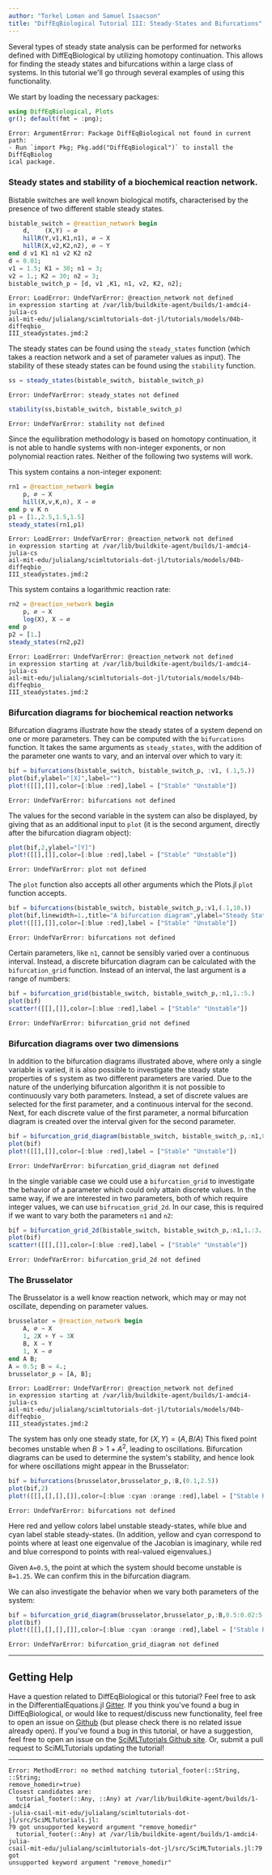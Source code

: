 ```yaml
---
author: "Torkel Loman and Samuel Isaacson"
title: "DiffEqBiological Tutorial III: Steady-States and Bifurcations"
---
```



Several types of steady state analysis can be performed for networks defined
with DiffEqBiological by utilizing homotopy continuation. This allows for
finding the steady states and bifurcations within a large class of systems. In
this tutorial we'll go through several examples of using this functionality.

We start by loading the necessary packages:
```julia
using DiffEqBiological, Plots
gr(); default(fmt = :png);
```

```
Error: ArgumentError: Package DiffEqBiological not found in current path:
- Run `import Pkg; Pkg.add("DiffEqBiological")` to install the DiffEqBiolog
ical package.
```





### Steady states and stability of a biochemical reaction network.
Bistable switches are well known biological motifs, characterised by the
presence of two different stable steady states.

```julia
bistable_switch = @reaction_network begin
    d,    (X,Y) → ∅
    hillR(Y,v1,K1,n1), ∅ → X
    hillR(X,v2,K2,n2), ∅ → Y
end d v1 K1 n1 v2 K2 n2
d = 0.01;
v1 = 1.5; K1 = 30; n1 = 3;
v2 = 1.; K2 = 30; n2 = 3;
bistable_switch_p = [d, v1 ,K1, n1, v2, K2, n2];
```

```
Error: LoadError: UndefVarError: @reaction_network not defined
in expression starting at /var/lib/buildkite-agent/builds/1-amdci4-julia-cs
ail-mit-edu/julialang/scimltutorials-dot-jl/tutorials/models/04b-diffeqbio_
III_steadystates.jmd:2
```





The steady states can be found using the `steady_states` function (which takes a reaction network and a set of parameter values as input). The stability of these steady states can be found using the `stability` function.

```julia
ss = steady_states(bistable_switch, bistable_switch_p)
```

```
Error: UndefVarError: steady_states not defined
```



```julia
stability(ss,bistable_switch, bistable_switch_p)
```

```
Error: UndefVarError: stability not defined
```





Since the equilibration methodology is based on homotopy continuation, it is not
able to handle systems with non-integer exponents, or non polynomial reaction
rates. Neither of the following two systems will work.

This system contains a non-integer exponent:
```julia
rn1 = @reaction_network begin
    p, ∅ → X
    hill(X,v,K,n), X → ∅
end p v K n
p1 = [1.,2.5,1.5,1.5]
steady_states(rn1,p1)
```

```
Error: LoadError: UndefVarError: @reaction_network not defined
in expression starting at /var/lib/buildkite-agent/builds/1-amdci4-julia-cs
ail-mit-edu/julialang/scimltutorials-dot-jl/tutorials/models/04b-diffeqbio_
III_steadystates.jmd:2
```





This system contains a logarithmic reaction rate:
```julia
rn2 = @reaction_network begin
    p, ∅ → X
    log(X), X → ∅
end p
p2 = [1.]
steady_states(rn2,p2)
```

```
Error: LoadError: UndefVarError: @reaction_network not defined
in expression starting at /var/lib/buildkite-agent/builds/1-amdci4-julia-cs
ail-mit-edu/julialang/scimltutorials-dot-jl/tutorials/models/04b-diffeqbio_
III_steadystates.jmd:2
```





### Bifurcation diagrams for biochemical reaction networks
Bifurcation diagrams illustrate how the steady states of a system depend on one
or more parameters. They can be computed with the `bifurcations` function. It
takes the same arguments as `steady_states`, with the addition of the parameter
one wants to vary, and an interval over which to vary it:

```julia
bif = bifurcations(bistable_switch, bistable_switch_p, :v1, (.1,5.))
plot(bif,ylabel="[X]",label="")
plot!([[],[]],color=[:blue :red],label = ["Stable" "Unstable"])
```

```
Error: UndefVarError: bifurcations not defined
```





The values for the second variable in the system can also be displayed, by
giving that as an additional input to `plot` (it is the second argument, directly
after the bifurcation diagram object):

```julia
plot(bif,2,ylabel="[Y]")
plot!([[],[]],color=[:blue :red],label = ["Stable" "Unstable"])
```

```
Error: UndefVarError: plot not defined
```





The `plot` function also accepts all other arguments which the Plots.jl `plot` function accepts.

```julia
bif = bifurcations(bistable_switch, bistable_switch_p,:v1,(.1,10.))
plot(bif,linewidth=1.,title="A bifurcation diagram",ylabel="Steady State concentration")
plot!([[],[]],color=[:blue :red],label = ["Stable" "Unstable"])
```

```
Error: UndefVarError: bifurcations not defined
```





Certain parameters, like `n1`, cannot be sensibly varied over a continuous
interval. Instead, a discrete bifurcation diagram can be calculated with the
`bifurcation_grid` function. Instead of an interval, the last argument is a
range of numbers:

```julia
bif = bifurcation_grid(bistable_switch, bistable_switch_p,:n1,1.:5.)
plot(bif)
scatter!([[],[]],color=[:blue :red],label = ["Stable" "Unstable"])
```

```
Error: UndefVarError: bifurcation_grid not defined
```





### Bifurcation diagrams over two dimensions
In addition to the bifurcation diagrams illustrated above, where only a single
variable is varied, it is also possible to investigate the steady state
properties of s system as two different parameters are varied. Due to the nature
of the underlying bifurcation algorithm it is not possible to continuously vary
both parameters. Instead, a set of discrete values are selected for the first
parameter, and a continuous interval for the second. Next, for each discrete
value of the first parameter, a normal bifurcation diagram is created over the
interval given for the second parameter.

```julia
bif = bifurcation_grid_diagram(bistable_switch, bistable_switch_p,:n1,0.:4.,:v1,(.1,5.))
plot(bif)
plot!([[],[]],color=[:blue :red],label = ["Stable" "Unstable"])
```

```
Error: UndefVarError: bifurcation_grid_diagram not defined
```





In the single variable case we could use a `bifurcation_grid` to investigate the
behavior of a parameter which could only attain discrete values. In the same
way, if we are interested in two parameters, both of which require integer
values, we can use `bifrucation_grid_2d`. In our case, this is required if we
want to vary both the parameters `n1` and `n2`:

```julia
bif = bifurcation_grid_2d(bistable_switch, bistable_switch_p,:n1,1.:3.,:n2,1.:10.)
plot(bif)
scatter!([[],[]],color=[:blue :red],label = ["Stable" "Unstable"])
```

```
Error: UndefVarError: bifurcation_grid_2d not defined
```





### The Brusselator
The Brusselator is a well know reaction network, which may or may not oscillate,
depending on parameter values.

```julia
brusselator = @reaction_network begin
    A, ∅ → X
    1, 2X + Y → 3X
    B, X → Y
    1, X → ∅
end A B;
A = 0.5; B = 4.;
brusselator_p = [A, B];
```

```
Error: LoadError: UndefVarError: @reaction_network not defined
in expression starting at /var/lib/buildkite-agent/builds/1-amdci4-julia-cs
ail-mit-edu/julialang/scimltutorials-dot-jl/tutorials/models/04b-diffeqbio_
III_steadystates.jmd:2
```





The system has only one steady state, for $(X,Y)=(A,B/A)$ This fixed point
becomes unstable when $B > 1+A^2$, leading to oscillations. Bifurcation diagrams
can be used to determine the system's stability, and hence look for where oscillations might appear in the Brusselator:

```julia
bif = bifurcations(brusselator,brusselator_p,:B,(0.1,2.5))
plot(bif,2)
plot!([[],[],[],[]],color=[:blue :cyan :orange :red],label = ["Stable Real" "Stable Complex" "Unstable Complex" "Unstable Real"])
```

```
Error: UndefVarError: bifurcations not defined
```





Here red and yellow colors label unstable steady-states, while blue and cyan
label stable steady-states. (In addition, yellow and cyan correspond to points
where at least one eigenvalue of the Jacobian is imaginary, while red and blue
correspond to points with real-valued eigenvalues.)

Given `A=0.5`, the point at which the system should become unstable is `B=1.25`. We can confirm this in the bifurcation diagram.

We can also investigate the behavior when we vary both parameters of the system:

```julia
bif = bifurcation_grid_diagram(brusselator,brusselator_p,:B,0.5:0.02:5.0,:A,(0.2,5.0))
plot(bif)
plot!([[],[],[],[]],color=[:blue :cyan :orange :red],label = ["Stable Real" "Stable Complex" "Unstable Complex" "Unstable Real"])
```

```
Error: UndefVarError: bifurcation_grid_diagram not defined
```





---
## Getting Help
Have a question related to DiffEqBiological or this tutorial? Feel free to ask
in the DifferentialEquations.jl [Gitter](https://gitter.im/JuliaDiffEq/Lobby).
If you think you've found a bug in DiffEqBiological, or would like to
request/discuss new functionality, feel free to open an issue on
[Github](https://github.com/JuliaDiffEq/DiffEqBiological.jl) (but please check
there is no related issue already open). If you've found a bug in this tutorial,
or have a suggestion, feel free to open an issue on the [SciMLTutorials Github
site](https://github.com/JuliaDiffEq/SciMLTutorials.jl). Or, submit a pull
request to SciMLTutorials updating the tutorial!

---
```
Error: MethodError: no method matching tutorial_footer(::String, ::String; 
remove_homedir=true)
Closest candidates are:
  tutorial_footer(::Any, ::Any) at /var/lib/buildkite-agent/builds/1-amdci4
-julia-csail-mit-edu/julialang/scimltutorials-dot-jl/src/SciMLTutorials.jl:
79 got unsupported keyword argument "remove_homedir"
  tutorial_footer(::Any) at /var/lib/buildkite-agent/builds/1-amdci4-julia-
csail-mit-edu/julialang/scimltutorials-dot-jl/src/SciMLTutorials.jl:79 got 
unsupported keyword argument "remove_homedir"
```



